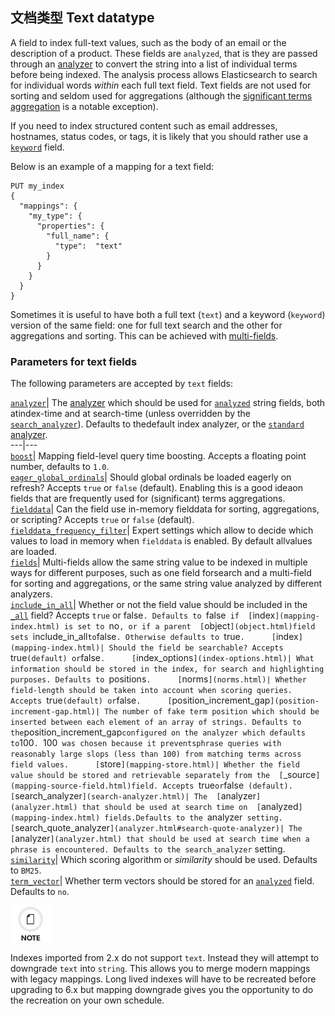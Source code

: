## 文档类型 Text datatype

A field to index full-text values, such as the body of an email or the description of a product. These fields are `analyzed`, that is they are passed through an [analyzer](analysis.html) to convert the string into a list of individual terms before being indexed. The analysis process allows Elasticsearch to search for individual words _within_ each full text field. Text fields are not used for sorting and seldom used for aggregations (although the [significant terms aggregation](search-aggregations-bucket-significantterms-aggregation.html) is a notable exception).

If you need to index structured content such as email addresses, hostnames, status codes, or tags, it is likely that you should rather use a 
[`keyword`](keyword.html) field.

Below is an example of a mapping for a text field:
    
    
    PUT my_index
    {
      "mappings": {
        "my_type": {
          "properties": {
            "full_name": {
              "type":  "text"
            }
          }
        }
      }
    }

Sometimes it is useful to have both a full text (`text`) and a keyword (`keyword`) version of the same field: one for full text search and the other for aggregations and sorting. This can be achieved with [multi-fields](multi-fields.html).

### Parameters for text fields

The following parameters are accepted by `text` fields:

[`analyzer`](analyzer.html)| The [analyzer](analysis.html) which should be used for 
[`analyzed`](mapping-index.html) string fields, both atindex-time and at search-time (unless overridden by the 
[`search_analyzer`](search-analyzer.html)). Defaults to thedefault index analyzer, or the [`standard` analyzer](analysis-standard-analyzer.html).     
---|---    
[`boost`](mapping-boost.html)| Mapping field-level query time boosting. Accepts a floating point number, defaults to `1.0`.     
[`eager_global_ordinals`](fielddata.html#global-ordinals)| Should global ordinals be loaded eagerly on refresh? Accepts `true` or `false` (default). Enabling this is a good ideaon fields that are frequently used for (significant) terms aggregations.     
[`fielddata`](fielddata.html)| Can the field use in-memory fielddata for sorting, aggregations, or scripting? Accepts `true` or `false` (default).     
[`fielddata_frequency_filter`](fielddata.html#field-data-filtering)| Expert settings which allow to decide which values to load in memory when `fielddata` is enabled. By default allvalues are loaded.     
[`fields`](multi-fields.html)| Multi-fields allow the same string value to be indexed in multiple ways for different purposes, such as one field forsearch and a multi-field for sorting and aggregations, or the same string value analyzed by different analyzers.     
[`include_in_all`](include-in-all.html)| Whether or not the field value should be included in the 
[`_all`](mapping-all-field.html) field? Accepts `true` or false`. Defaults to `false` if 
[`index`](mapping-index.html) is set to `no`, or if a parent 
[`object`](object.html)field sets `include_in_all` to `false`. Otherwise defaults to `true`.     
[`index`](mapping-index.html)| Should the field be searchable? Accepts `true` (default) or `false`.     
[`index_options`](index-options.html)| What information should be stored in the index, for search and highlighting purposes. Defaults to `positions`.     
[`norms`](norms.html)| Whether field-length should be taken into account when scoring queries. Accepts `true` (default) or `false`.     
[`position_increment_gap`](position-increment-gap.html)| The number of fake term position which should be inserted between each element of an array of strings. Defaults to the`position_increment_gap` configured on the analyzer which defaults to `100`. `100` was chosen because it preventsphrase queries with reasonably large slops (less than 100) from matching terms across field values.     
[`store`](mapping-store.html)| Whether the field value should be stored and retrievable separately from the 
[`_source`](mapping-source-field.html)field. Accepts `true` or `false` (default).     
[`search_analyzer`](search-analyzer.html)| The 
[`analyzer`](analyzer.html) that should be used at search time on 
[`analyzed`](mapping-index.html) fields.Defaults to the `analyzer` setting.     
[`search_quote_analyzer`](analyzer.html#search-quote-analyzer)| The 
[`analyzer`](analyzer.html) that should be used at search time when a phrase is encountered. Defaults to the search_analyzer` setting.     
[`similarity`](similarity.html)| Which scoring algorithm or _similarity_ should be used. Defaults to `BM25`.     
[`term_vector`](term-vector.html)| Whether term vectors should be stored for an 
[`analyzed`](mapping-index.html) field. Defaults to `no`.   
  
![Note](/images/icons/note.png)

Indexes imported from 2.x do not support `text`. Instead they will attempt to downgrade `text` into `string`. This allows you to merge modern mappings with legacy mappings. Long lived indexes will have to be recreated before upgrading to 6.x but mapping downgrade gives you the opportunity to do the recreation on your own schedule.
